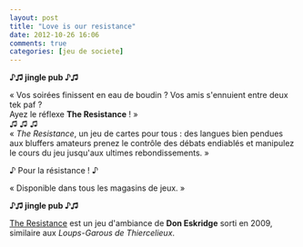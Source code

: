 ```yaml
---
layout: post
title: "Love is our resistance"
date: 2012-10-26 16:06
comments: true
categories: [jeu de societe]
---
```

__♪♫ jingle pub ♪♫__

« Vos soirées finissent en eau de boudin ? Vos amis s'ennuient entre deux tek paf ?  
Ayez le réflexe __The Resistance__ ! »  
♫ ♫ ♫  
« _The Resistance_, un jeu de cartes pour tous : des langues bien pendues aux bluffers amateurs prenez le contrôle des débats endiablés et manipulez le cours du jeu jusqu'aux ultimes rebondissements. »

♪ Pour la résistance ! ♪

« Disponible dans tous les magasins de jeux. »

__♪♫ jingle pub ♪♫__

[The Resistance](http://www.indieboardsandcards.com/resistance.php) est un jeu d'ambiance de __Don Eskridge__ sorti en 2009, similaire aux _Loups-Garous de Thiercelieux_.
